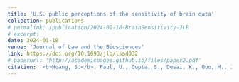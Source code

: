 ```yaml
---
title: 'U.S. public perceptions of the sensitivity of brain data'
collection: publications
# permalink: /publication/2024-01-18-BrainSensitivity-JLB
# excerpt: 
date: 2024-01-18
venue: 'Journal of Law and the Biosciences'
link: https://doi.org/10.1093/jlb/lsad032
# paperurl: 'http://academicpages.github.io/files/paper2.pdf'
citation: '<b>Huang, S.</b>, Paul, U., Gupta, S., Desai, K., Guo, M., Jung, J., Capestany, B., Krenzer, W. D., Stonecipher, D., & Farahany, N. (2024). U.S. public perceptions of the sensitivity of brain data. Journal of Law and the Biosciences. <i>Journal of Neuroscience, 11</i>(1), lsad032.'
---
```

